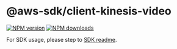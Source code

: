 # @aws-sdk/client-kinesis-video

[![NPM version](https://img.shields.io/npm/v/@aws-sdk/client-kinesis-video/rc.svg)](https://www.npmjs.com/package/@aws-sdk/client-kinesis-video)
[![NPM downloads](https://img.shields.io/npm/dm/@aws-sdk/client-kinesis-video.svg)](https://www.npmjs.com/package/@aws-sdk/client-kinesis-video)

For SDK usage, please step to [SDK readme](https://github.com/aws/aws-sdk-js-v3).
